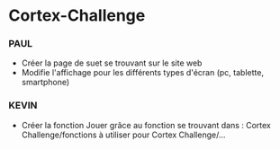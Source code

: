 # Cortex-Challenge


### PAUL

- Créer la page de suet se trouvant sur le site web
- Modifie l'affichage pour les différents types d'écran (pc, tablette, smartphone)

### KEVIN

- Créer la fonction Jouer grâce au fonction se trouvant dans : Cortex Challenge/fonctions à utiliser pour Cortex Challenge/...
